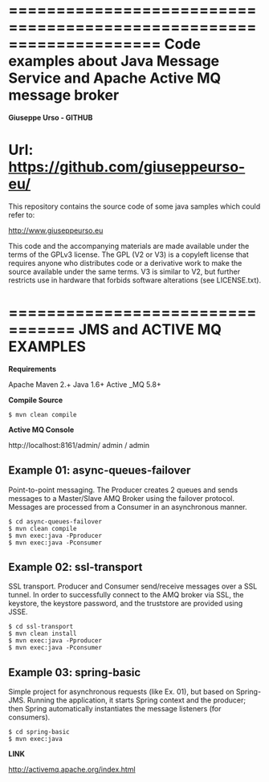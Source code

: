 ====================================================================
Code examples about Java Message Service and Apache Active MQ message broker
====================================================================
**Giuseppe Urso - GITHUB**

Url: https://github.com/giuseppeurso-eu/ 
===========================================================

This repository contains the source code of some java samples which could refer to:

http://www.giuseppeurso.eu

This code and the accompanying materials are made available under the
terms of the GPLv3 license. The GPL (V2 or V3) is a copyleft license that
requires anyone who distributes code or a derivative work to make the
source available under the same terms. V3 is similar to V2, but further
restricts use in hardware that forbids software alterations (see LICENSE.txt).

=================================
JMS and ACTIVE MQ EXAMPLES
=================================

**Requirements**

Apache Maven 2.+
Java 1.6+
Active _MQ 5.8+

**Compile Source**
```
$ mvn clean compile
```
**Active MQ Console**

http://localhost:8161/admin/
admin / admin

Example 01: async-queues-failover
----------------------------------
Point-to-point messaging. The Producer creates 2 queues and sends messages to a Master/Slave AMQ Broker using the failover protocol.
Messages are processed from a Consumer in an asynchronous manner.
```
$ cd async-queues-failover
$ mvn clean compile
$ mvn exec:java -Pproducer
$ mvn exec:java -Pconsumer
```

Example 02: ssl-transport
----------------------------------
SSL transport. Producer and Consumer send/receive messages over a SSL tunnel. In order to successfully connect to the AMQ broker via SSL, the keystore, 
the keystore password, and the truststore are provided using JSSE.
```
$ cd ssl-transport
$ mvn clean install
$ mvn exec:java -Pproducer
$ mvn exec:java -Pconsumer
```

Example 03: spring-basic
------------------------
Simple project for asynchronous requests (like Ex. 01), but based on Spring-JMS. 
Running the application, it starts Spring context and the producer; then Spring automatically instantiates the message listeners (for consumers). 
```
$ cd spring-basic
$ mvn exec:java
```

**LINK** 

http://activemq.apache.org/index.html
